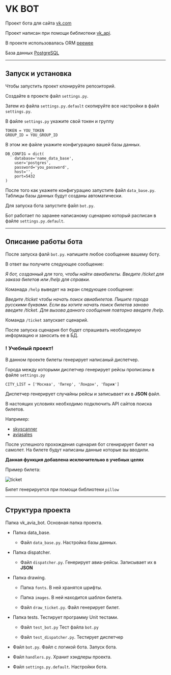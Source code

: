 # VK BOT 
Проект бота для сайта [vk.com](https://vk.com)

Проект написан при помощи библиотеки [vk_api](https://pypi.org/project/vk-api/).

В проекте использовалась ORM [peewee](http://docs.peewee-orm.com/en/latest/)

База данных [PostgreSQL](https://www.postgresql.org/)

---
## Запуск и установка

Чтобы запустить проект клонируйте репозиторий.

Создайте в проекте файл `settings.py`.

Затем из файла `settings.py.default` скопируйте все настройки
в файл `settings.py`.

В файле `settings.py` укажите свой токен и группу

```
TOKEN = YOU_TOKEN
GROUP_ID = YOU_GROUP_ID
```

В этом же файле укажите конфигурацию вашей базы данных.

```
DB_CONFIG = dict(
    database='name_data_base',
    user='postgres',
    password='you_password',
    host='',
    port=5432
)
```
После того как укажете конфигурацию запустите файл `data_base.py`.
Таблицы базы данных будут созданы автоматически.

Для запуска бота запустите файл `bot.py`.

Бот работает по заранее написаному сценарию который расписан в файле
`settings.py.default`.

---
## Описание работы бота

После запуска фалй `bot.py`. напишите любое сообщение вашему боту.

В ответ вы получите следующее сообщение:

*Я бот, созданный для того, чтобы найти авиабилеты.
Введите /ticket для заказа билетов или /help для справки.*

Команада `/help` выведет на экран следующее сообщение:

*Введите /ticket чтобы начать поиск авиабилетов.
Пишите города русскими буквами.
Если вы хотите начать поиск билетов заново введите /ticket.
Для вызова данного сообщения повторно введите /help.*

Команда `/ticket` запускает сценарий.

После запуска сценария бот будет спрашивать
необходимую информацию и заносить ее в БД.

### ! Учебный проект!

В данном проекте билеты генерирует написаный диспетчер.

Города между которыми диспетчер генерирует рейсы прописаны в файле `settings.py`

`CITY_LIST = ['Москва', 'Питер', 'Лондон', 'Париж']`

Диспетчер генерирует случайны рейсы и записывает их в **JSON** файл.

В настоящих условиях необходимо подключить API сайтов поиска билетов.

Например: 
   - [skyscanner](https://www.skyscanner.ru/)
   - [aviasales](https://www.aviasales.ru/)


После успешного прохождения сценария бот сгенирирует билет на самолет.
На билете будут написаны данные которые вы вводили.

**Данная функция добавлена исключительно в учебных целях**

Пример билета:

![ticket](https://sun9-30.userapi.com/impg/9APcCPAd6DwvX9zSvVsrttNFYxyzhsA6VEvkVw/goAG0q5y42c.jpg?size=672x401&quality=96&proxy=1&sign=160d6508724ef3c09176523f186c73fe&type=album)

Билет генерируется при помощи библиотеки `pillow`

---
## Структура проекта

Папка vk_avia_bot. Основная папка проекта.
   
   - Папка data_base.

      - Файл `data_base.py`. Настройка базы данных.
    
   - Папка dispatcher.

      - Файл `dispatcher.py`. Генерирует авиа-рейсы. Записывает их в **JSON**
    
   - Папка drawing.

      - Папка `fonts`. В ней хранятся шрифты.
    
      - Папка `images`. В ней находится шаблон билета.
    
      - Файл `draw_ticket.py`. Файл генерирует билет.
      
   - Папка tests. Тестирует программу Unit тестами.

      - Файл `test_bot.py` Тест файла `bot.py`
    
      - Файл `test_dispatcher.py`. Тестирует диспетчер
    
   - Файл `bot.py`. Файл с логикой бота. Запуск бота.

   - Файл `handlers.py`. Хранит хэндлеры проекта.

   - Файл `settings.py.default`. Настройки бота.

